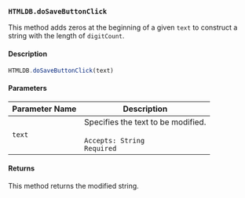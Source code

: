 ### `HTMLDB.doSaveButtonClick`

This method adds zeros at the beginning of a given `text` to construct a string with the length of `digitCount`.

#### Description

```javascript
HTMLDB.doSaveButtonClick(text)
```

#### Parameters

| Parameter Name             | Description                               |
| -------------------------- | ----------------------------------------- |
| `text` | Specifies the text to be modified.<br><br>`Accepts: String`<br>`Required` |

#### Returns

This method returns the modified string.